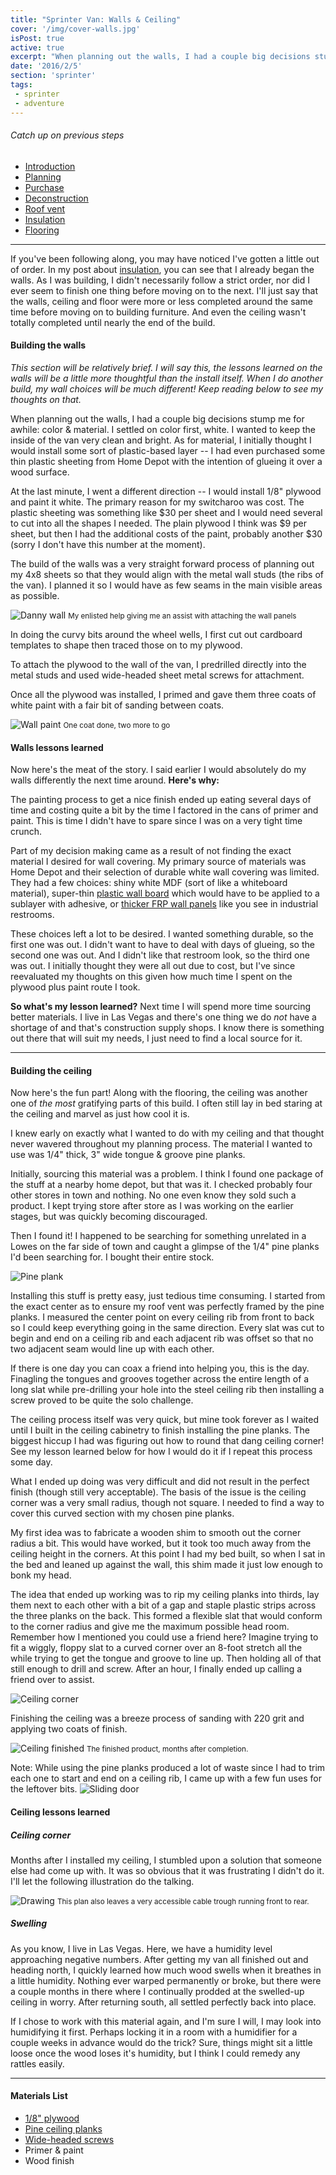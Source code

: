```yaml
---
title: "Sprinter Van: Walls & Ceiling"
cover: '/img/cover-walls.jpg'
isPost: true
active: true
excerpt: "When planning out the walls, I had a couple big decisions stump me for awhile: color & material. I settled on color first, white. I wanted to keep the inside of the van very clean and bright. As for material, I initially thought I would install some sort of plastic-based layer -- I had even purchased some thin plastic sheeting from Home Depot with the intention of glueing it over a wood surface."
date: '2016/2/5'
section: 'sprinter'
tags:
 - sprinter
 - adventure
---
```


###### Catch up on previous steps
- [Introduction](/2016/01/05/introduction/)
- [Planning](/2016/01/06/planning/)
- [Purchase](/2016/01/24/sprinter-purchase/)
- [Deconstruction](/2016/01/25/deconstruction/)
- [Roof vent](/2016/01/26/roof-vent/)
- [Insulation](/2016/01/26/insulation/)
- [Flooring](/2016/02/01/flooring/)

***

If you've been following along, you may have noticed I've gotten a little out of order. In my post about [insulation](/2016/01/26/insulation/), you can see that I already began the walls. As I was building, I didn't necessarily follow a strict order, nor did I ever seem to finish one thing before moving on to the next. I'll just say that the walls, ceiling and floor were more or less completed around the same time before moving on to building furniture. And even the ceiling wasn't totally completed until nearly the end of the build.

#### Building the walls

*This section will be relatively brief. I will say this, the lessons learned on the walls will be a little more thoughtful than the install itself. When I do another build, my wall choices will be much different! Keep reading below to see my thoughts on that.*

When planning out the walls, I had a couple big decisions stump me for awhile: color & material. I settled on color first, white. I wanted to keep the inside of the van very clean and bright. As for material, I initially thought I would install some sort of plastic-based layer -- I had even purchased some thin plastic sheeting from Home Depot with the intention of glueing it over a wood surface.

At the last minute, I went a different direction -- I would install 1/8" plywood and paint it white. The primary reason for my switcharoo was cost. The plastic sheeting was something like $30 per sheet and I would need several to cut into all the shapes I needed. The plain plywood I think was $9 per sheet, but then I had the additional costs of the paint, probably another $30 (sorry I don't have this number at the moment).

The build of the walls was a very straight forward process of planning out my 4x8 sheets so that they would align with the metal wall studs (the ribs of the van). I planned it so I would have as few seams in the main visible areas as possible.

![Danny wall](/img/build/build_13_.jpg)
<small>My enlisted help giving me an assist with attaching the wall panels</small>

In doing the curvy bits around the wheel wells, I first cut out cardboard templates to shape then traced those on to my plywood.

To attach the plywood to the wall of the van, I predrilled directly into the metal studs and used wide-headed sheet metal screws for attachment.

Once all the plywood was installed, I primed and gave them three coats of white paint with a fair bit of sanding between coats.

![Wall paint](/img/build/build_22_.jpg)
<small>One coat done, two more to go</small>

#### Walls lessons learned

Now here's the meat of the story. I said earlier I would absolutely do my walls differently the next time around. **Here's why:**

The painting process to get a nice finish ended up eating several days of time and costing quite a bit by the time I factored in the cans of primer and paint. This is time I didn't have to spare since I was on a very tight time crunch.

Part of my decision making came as a result of not finding the exact material I desired for wall covering. My primary source of materials was Home Depot and their selection of durable white wall covering was limited. They had a few choices: shiny white MDF (sort of like a whiteboard material), super-thin [plastic wall board](http://www.homedepot.com/p/1-16-in-x-4-ft-x-8-ft-Plastic-Panel-63003/202090190) which would have to be applied to a sublayer with adhesive, or [thicker FRP wall panels](http://www.homedepot.com/p/4-ft-x-8-ft-White-090-FRP-Wall-Board-MFTF12IXA480009600/100389836) like you see in industrial restrooms.

These choices left a lot to be desired. I wanted something durable, so the first one was out. I didn't want to have to deal with days of glueing, so the second one was out. And I didn't like that restroom look, so the third one was out. I initially thought they were all out due to cost, but I've since reevaluated my thoughts on this given how much time I spent on the plywood plus paint route I took.

**So what's my lesson learned?** Next time I will spend more time sourcing better materials. I live in Las Vegas and there's one thing we do *not* have a shortage of and that's construction supply shops. I know there is something out there that will suit my needs, I just need to find a local source for it.

***

#### Building the ceiling

Now here's the fun part! Along with the flooring, the ceiling was another one of *the most* gratifying parts of this build. I often still lay in bed staring at the ceiling and marvel as just how cool it is.

I knew early on exactly what I wanted to do with my ceiling and that thought never wavered throughout my planning process. The material I wanted to use was 1/4" thick, 3" wide tongue & groove pine planks.

Initially, sourcing this material was a problem. I think I found one package of the stuff at a nearby home depot, but that was it. I checked probably four other stores in town and nothing. No one even know they sold such a product. I kept trying store after store as I was working on the earlier stages, but was quickly becoming discouraged.

Then I found it! I happened to be searching for something unrelated in a Lowes on the far side of town and caught a glimpse of the 1/4" pine planks I'd been searching for. I bought their entire stock.

![Pine plank](/img/build/build_14_.jpg)

Installing this stuff is pretty easy, just tedious time consuming. I started from the exact center as to ensure my roof vent was perfectly framed by the pine planks. I measured the center point on every ceiling rib from front to back so I could keep everything going in the same direction. Every slat was cut to begin and end on a ceiling rib and each adjacent rib was offset so that no two adjacent seam would line up with each other.

If there is one day you can coax a friend into helping you, this is the day. Finagling the tongues and grooves together across the entire length of a long slat while pre-drilling your hole into the steel ceiling rib then installing a screw proved to be quite the solo challenge.

The ceiling process itself was very quick, but mine took forever as I waited until I built in the ceiling cabinetry to finish installing the pine planks. The biggest hiccup I had was figuring out how to round that dang ceiling corner! See my lesson learned below for how I would do it if I repeat this process some day.

What I ended up doing was very difficult and did not result in the perfect finish (though still very acceptable). The basis of the issue is the ceiling corner was a very small radius, though not square. I needed to find a way to cover this curved section with my chosen pine planks.

My first idea was to fabricate a wooden shim to smooth out the corner radius a bit. This would have worked, but it took too much away from the ceiling height in the corners. At this point I had my bed built, so when I sat in the bed and leaned up against the wall, this shim made it just low enough to bonk my head.

The idea that ended up working was to rip my ceiling planks into thirds, lay them next to each other with a bit of a gap and staple plastic strips across the three planks on the back. This formed a flexible slat that would conform to the corner radius and give me the maximum possible head room. Remember how I mentioned you could use a friend here? Imagine trying to fit a wiggly, floppy slat to a curved corner over an 8-foot stretch all the while trying to get the tongue and groove to line up. Then holding all of that still enough to drill and screw. After an hour, I finally ended up calling a friend over to assist.

![Ceiling corner](/img/build/build_53_.jpg)

Finishing the ceiling was a breeze process of sanding with 220 grit and applying two coats of finish.

![Ceiling finished](/img/build/ceiling-finished.jpg)
<small>The finished product, months after completion.</small>

Note: While using the pine planks produced a lot of waste since I had to trim each one to start and end on a ceiling rib, I came up with a few fun uses for the leftover bits.
![Sliding door](/img/build/build_26_.jpg)

#### Ceiling lessons learned

##### Ceiling corner

Months after I installed my ceiling, I stumbled upon a solution that someone else had come up with. It was so obvious that it was frustrating I didn't do it. I'll let the following illustration do the talking.

![Drawing](/img/build/corner-drawing.gif)
<small>This plan also leaves a very accessible cable trough running front to rear.</small>

##### Swelling

As you know, I live in Las Vegas. Here, we have a humidity level approaching negative numbers. After getting my van all finished out and heading north, I quickly learned how much wood swells when it breathes in a little humidity. Nothing ever warped permanently or broke, but there were a couple months in there where I continually prodded at the swelled-up ceiling in worry. After returning south, all settled perfectly back into place.

If I chose to work with this material again, and I'm sure I will, I may look into humidifying it first. Perhaps locking it in a room with a humidifier for a couple weeks in advance would do the trick? Sure, things might sit a little loose once the wood loses it's humidity, but I think I could remedy any rattles easily.

***

#### Materials List

- [1/8" plywood](http://www.homedepot.com/p/Utility-Panel-Common-1-8-In-x-4-Ft-x-8-Ft-Actual-0-106-in-x-48-in-x-96-in-833096/100535208)
- [Pine ceiling planks](http://www.lowes.com/pd_409414-1487-VGRO+8+SWWPP___)
- [Wide-headed screws](http://www.homedepot.com/p/Everbilt-8-1-in-Lath-Sharp-Point-Screw-1-lb-Box-180-Pack-116103/205142867)
- Primer & paint
- Wood finish
